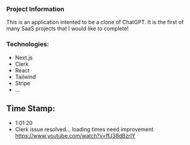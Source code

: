 ### Project Information
This is an application intented to be a clone of ChatGPT. It is the first of many SaaS projects that I would like to complete!

### Technologies:
- Next.js
- Clerk
- React
- Tailwind
- Stripe
- ...

## Time Stamp:
- 1:01:20
- Clerk issue resolved... loading times need improvement
https://www.youtube.com/watch?v=ffJ38dBzrlY 